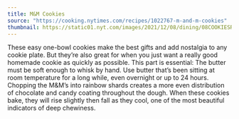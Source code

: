 ```yaml
---
title: M&M Cookies
source: "https://cooking.nytimes.com/recipes/1022767-m-and-m-cookies"
thumbnail: https://static01.nyt.com/images/2021/12/08/dining/08COOKIESREX6-M-M-Cookies/08COOKIESREX6-M-M-Cookies-jumbo-v2.jpg?auto=webp
---
```


These easy one-bowl cookies make the best gifts and add nostalgia to any cookie plate. But they’re also great for when you just want a really good homemade cookie as quickly as possible. This part is essential: The butter must be soft enough to whisk by hand. Use butter that’s been sitting at room temperature for a long while, even overnight or up to 24 hours. Chopping the M&M’s into rainbow shards creates a more even distribution of chocolate and candy coating throughout the dough. When these cookies bake, they will rise slightly then fall as they cool, one of the most beautiful indicators of deep chewiness.

